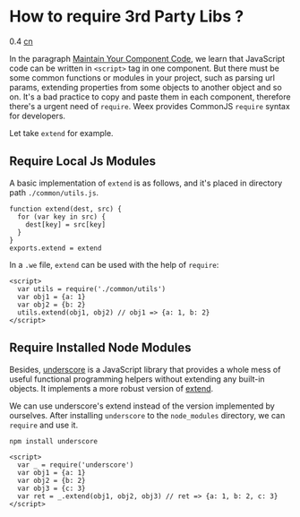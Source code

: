 # How to require 3rd Party Libs ?
<span class="weex-version">0.4</span>
<a href="https://github.com/weexteam/article/wiki/%E6%AC%A2%E8%BF%8E%E5%8F%82%E4%B8%8EWeex%E4%B8%AD%E6%96%87%E6%96%87%E6%A1%A3%E7%BF%BB%E8%AF%91"  class="weex-translate incomplete">cn</a>

In the paragraph [Maintain Your Component Code](./maintain-your-component-code.md), we learn that JavaScript code can be written in `<script>` tag in one component. But there must be some common functions or modules in your project, such as parsing url params, extending properties from some objects to another object and so on. It's a bad practice to copy and paste them in each component, therefore there's a urgent need of `require`. Weex provides CommonJS `require` syntax for developers.

Let take `extend` for example.

## Require Local Js Modules

A basic implementation of `extend` is as follows, and it's placed in directory path `./common/utils.js`.

```
function extend(dest, src) {
  for (var key in src) {
    dest[key] = src[key]
  }
}
exports.extend = extend
```

In a `.we` file, `extend` can be used with the help of `require`:

```
<script>
  var utils = require('./common/utils')
  var obj1 = {a: 1}
  var obj2 = {b: 2}
  utils.extend(obj1, obj2) // obj1 => {a: 1, b: 2}
</script>
```

## Require Installed Node Modules

Besides, [underscore](http://underscorejs.org) is a JavaScript library that provides a whole mess of useful functional programming helpers without extending any built-in objects. It implements a more robust version of [extend](http://underscorejs.org/#extend).

We can use underscore's extend instead of the version implemented by ourselves. After installing `underscore` to the `node_modules` directory, we can `require` and use it.

```
npm install underscore
```

```
<script>
  var _ = require('underscore')
  var obj1 = {a: 1}
  var obj2 = {b: 2}
  var obj3 = {c: 3}
  var ret = _.extend(obj1, obj2, obj3) // ret => {a: 1, b: 2, c: 3}
</script>
```
